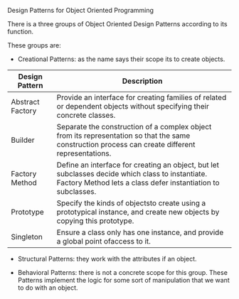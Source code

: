 Design Patterns for Object Oriented Programming

There is a three groups of Object Oriented Design Patterns according to its function.

These groups are:

* Creational Patterns: as the name says their scope its to create objects.

|Design Pattern|Description|
|---|---|
|Abstract Factory|Provide an interface for creating families of related or dependent objects without specifying their concrete classes.|
|Builder|Separate the construction of a complex object from its representation so that the same construction process can create different representations.|
|Factory Method|Define an interface for creating an object, but let subclasses decide which class to instantiate. Factory Method lets a class defer instantiation to subclasses.|
|Prototype|Specify the kinds of objectsto create using a prototypical instance, and create new objects by copying this prototype.|
|Singleton|Ensure a class only has one instance, and provide a global point ofaccess to it.|

* Structural Patterns: they work with the attributes if an object.

* Behavioral Patterns: there is not a concrete scope for this group. These Patterns
implement the logic for some sort of manipulation that we want to do with an object.
